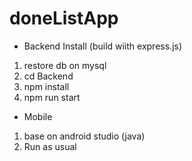 # doneListApp

- Backend Install (build wiith express.js)
1. restore db on mysql 
2. cd Backend
3. npm install
4. npm run start

- Mobile
1. base on android studio (java)
2. Run as usual

